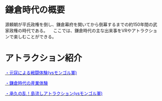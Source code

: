 # 鎌倉時代の概要
  源頼朝が平氏政権を倒し、鎌倉幕府を開いてから倒幕するまでの約150年間の武家政権の時代である。
  　ここでは、鎌倉時代の主な出来事をVRやアトラクションで楽しむことができる。


# アトラクション紹介
  [<span style="color: blue;">・元寇による戦闘体験(vsモンゴル軍)</span>](https://takajo-soft13.github.io/Kamakura/Genkou)
  
  [<span style="color: blue;">・鎌倉時代の産業体験</span>](https://takajo-soft13.github.io/Kamakura/sangyou)
  
  [<span style="color: blue;">・承久の乱！島流しアトラクション(vsモンゴル軍)</span>](https://takajo-soft13.github.io/Kamakura/joukyuu)
